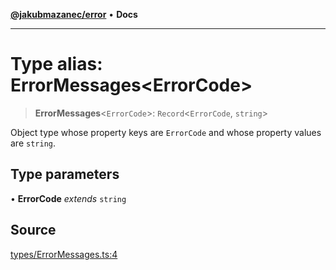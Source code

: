 [**@jakubmazanec/error**](../README.md) • **Docs**

---

# Type alias: ErrorMessages\<ErrorCode\>

> **ErrorMessages**\<`ErrorCode`\>: `Record`\<`ErrorCode`, `string`\>

Object type whose property keys are `ErrorCode` and whose property values are `string`.

## Type parameters

• **ErrorCode** _extends_ `string`

## Source

[types/ErrorMessages.ts:4](https://github.com/jakubmazanec/js-tools/blob/7be96c9bc335915647cfe729050b17fe2580309a/packages/error/source/types/ErrorMessages.ts#L4)

